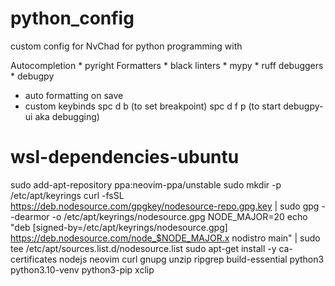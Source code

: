 # python_config

custom config for NvChad for python programming with 

Autocompletion
    * pyright
Formatters 
    * black 
linters
    *  mypy
    *  ruff
debuggers
    *  debugpy

*  auto formatting on save
*  custom keybinds spc d b   (to set breakpoint)
                   spc d f p (to start debugpy-ui aka debugging)

# wsl-dependencies-ubuntu
sudo add-apt-repository ppa:neovim-ppa/unstable
sudo mkdir -p /etc/apt/keyrings
curl -fsSL https://deb.nodesource.com/gpgkey/nodesource-repo.gpg.key | sudo gpg --dearmor -o /etc/apt/keyrings/nodesource.gpg
NODE_MAJOR=20
echo "deb [signed-by=/etc/apt/keyrings/nodesource.gpg] https://deb.nodesource.com/node_$NODE_MAJOR.x nodistro main" | sudo tee /etc/apt/sources.list.d/nodesource.list
sudo apt-get install -y ca-certificates nodejs neovim curl gnupg unzip ripgrep build-essential python3 python3.10-venv python3-pip xclip
